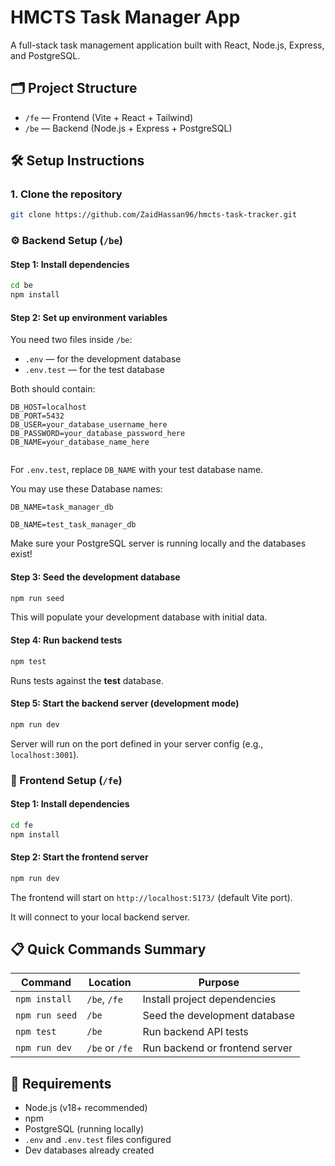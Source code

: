 
# HMCTS Task Manager App

A full-stack task management application built with React, Node.js, Express, and PostgreSQL.

## 🗂️ Project Structure

* `/fe` — Frontend (Vite + React + Tailwind)
* `/be` — Backend (Node.js + Express + PostgreSQL)

## 🛠️ Setup Instructions

### 1. Clone the repository

```bash
git clone https://github.com/ZaidHassan96/hmcts-task-tracker.git
```

### ⚙️ Backend Setup (`/be`)

#### Step 1: Install dependencies

```bash
cd be
npm install
```

#### Step 2: Set up environment variables

You need two files inside `/be`:
* `.env` — for the development database
* `.env.test` — for the test database

Both should contain:

```
DB_HOST=localhost
DB_PORT=5432
DB_USER=your_database_username_here
DB_PASSWORD=your_database_password_here
DB_NAME=your_database_name_here


```

For `.env.test`, replace `DB_NAME` with your test database name.

You may use these Database names:
```
DB_NAME=task_manager_db

DB_NAME=test_task_manager_db

```

Make sure your PostgreSQL server is running locally and the databases exist!

#### Step 3: Seed the development database

```bash
npm run seed
```

This will populate your development database with initial data.

#### Step 4: Run backend tests

```bash
npm test
```

Runs tests against the **test** database.

#### Step 5: Start the backend server (development mode)

```bash
npm run dev
```

Server will run on the port defined in your server config (e.g., `localhost:3001`).

### 🎨 Frontend Setup (`/fe`)

#### Step 1: Install dependencies

```bash
cd fe
npm install
```

#### Step 2: Start the frontend server

```bash
npm run dev
```

The frontend will start on `http://localhost:5173/` (default Vite port).

It will connect to your local backend server.

## 📋 Quick Commands Summary

| Command | Location | Purpose |
|---------|----------|---------|
| `npm install` | `/be`, `/fe` | Install project dependencies |
| `npm run seed` | `/be` | Seed the development database |
| `npm test` | `/be` | Run backend API tests |
| `npm run dev` | `/be` or `/fe` | Run backend or frontend server |

## 📌 Requirements

* Node.js (v18+ recommended)
* npm
* PostgreSQL (running locally)
* `.env` and `.env.test` files configured
* Dev databases already created
